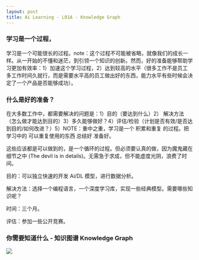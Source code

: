 ```yaml
---
layout: post
title: Ai Learning - L01A - Knowledge Graph
---
```


### 学习是一个过程，

学习是一个可能很长的过程。note：这个过程不可能被省略，就像我们的成长一样。从一开始的不懂和迷茫，到引领一个知识的创新。然而，好的准备能够帮助学习更加有效率：1）加速这个学习过程，2）达到较高的水平（很多工作不是员工多工作时间久就行，而是需要水平高的员工做出好的东西，能力水平有些时候会决定了一个产品是否能够成功）。

### 什么是好的准备？

在大多数工作中，都需要解决的问题是：1）目的（要达到什么）2） 解决方法（怎么做才能达到目的）3）多久能够做好？4）评估/检验（计划是否有效/是否达到目的/如何改进？）5）NOTE：重中之重，学习是一个 积累和重复 的过程。把学习中的 可以重复使用的东西 总结好 准备好。

这些应该都是可以做到的，是一个循环的过程。但必须要认真的做，因为魔鬼藏在细节之中 (The devil is in details)。无需急于求成，但不能虚度光阴，浪费了时间。

目的：可以独立快速的开发 Ai/DL 模型，进行数据分析。

解决方法：选择一个编程语言，一个深度学习库，实现一些经典模型。需要哪些知识呢？

时间：三个月。

评估：参加一些公开竞赛。 



### 你需要知道什么 - 知识图谱 Knowledge Graph

<img src="https://fallingsnow2020.github.io/_assets/img/AiLearning-KG-01a.png">

